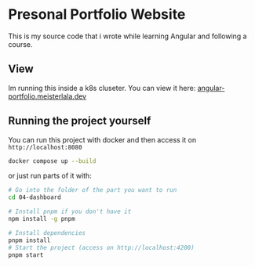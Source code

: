 # Presonal Portfolio Website

This is my source code that i wrote while learning Angular and following a course.

## View

Im running this inside a k8s cluseter. You can view it here: [angular-portfolio.meisterlala.dev](https://angular-portfolio.meisterlala.dev)

## Running the project yourself

You can run this project with docker and then access it on `http://localhost:8080`

```bash
docker compose up --build
```

or just run parts of it with:

```bash
# Go into the folder of the part you want to run
cd 04-dashboard

# Install pnpm if you don't have it
npm install -g pnpm

# Install dependencies
pnpm install
# Start the project (access on http://localhost:4200)
pnpm start
```
